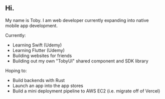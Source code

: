 ## Hi.

My name is Toby. I am web developer currently expanding into native mobile app development.

Currently:
- Learning Swift (Udemy)
- Learning Flutter (Udemy)
- Building websites for friends
- Building out my own "TobyUI" shared component and SDK library

Hoping to:
- Build backends with Rust
- Launch an app into the app stores
- Build a mini deployment pipeline to AWS EC2 (i.e. migrate off of Vercel)
